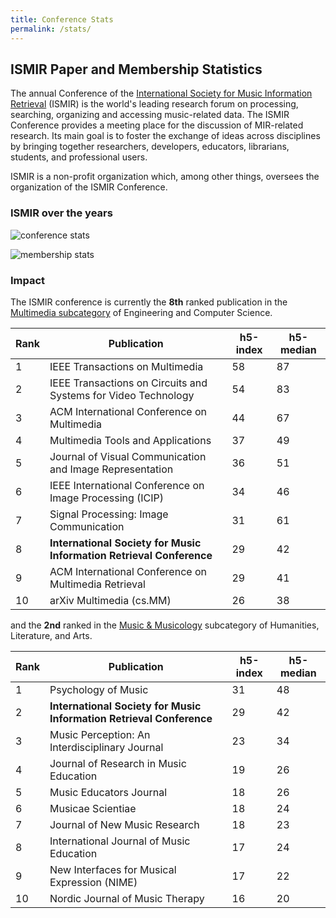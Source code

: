 ```yaml
---
title: Conference Stats
permalink: /stats/
---
```


## ISMIR Paper and Membership Statistics

The annual Conference of the [International Society for Music Information Retrieval](http://www.ismir.net)
(ISMIR) is the world's leading research forum on processing, searching, organizing
and accessing music-related data. The ISMIR Conference provides a meeting place for
the discussion of MIR-related research. Its main goal is to foster the exchange of
ideas across disciplines by bringing together researchers, developers, educators,
librarians, students, and professional users.

ISMIR is a non-profit organization which, among other things, oversees the organization
of the ISMIR Conference.

### ISMIR over the years

![conference stats]({{site.url}}/images/conference_stats.png)

![membership stats]({{site.url}}/images/membership_stats.png)

### Impact

The ISMIR conference is currently the **8th** ranked publication in the [Multimedia
subcategory](https://scholar.google.com/citations?view_op=top_venues&hl=en&vq=eng_multimedia)
of Engineering and Computer Science.

|Rank | Publication | h5-index | h5-median |
|-----|-------------|----------|-----------|
| 1 | IEEE Transactions on Multimedia | 58 | 87 |
| 2 | IEEE Transactions on Circuits and Systems for Video Technology |54 |83 |
| 3 | ACM International Conference on Multimedia |44 |67 |
| 4 | Multimedia Tools and Applications |37 |49 |
| 5 | Journal of Visual Communication and Image Representation |36 |51 |
| 6 | IEEE International Conference on Image Processing (ICIP) |34 |46 |
| 7 | Signal Processing: Image Communication |31 |61 |
| 8 | **International Society for Music Information Retrieval Conference** |29 |42 |
| 9 | ACM International Conference on Multimedia Retrieval |29 |41 |
| 10  |arXiv Multimedia (cs.MM) |26 |38 |

and the **2nd** ranked in the [Music & Musicology](https://scholar.google.com/citations?view_op=top_venues&hl=en&vq=hum_musicmusicology)
subcategory of Humanities, Literature, and Arts.

|Rank | Publication | h5-index | h5-median |
|-----|-------------|----------|-----------|
| 1 | Psychology of Music |31 |48 |
| 2 | **International Society for Music Information Retrieval Conference** |29 |42 |
| 3 | Music Perception: An Interdisciplinary Journal |23 |34 |
| 4 | Journal of Research in Music Education |19 |26 |
| 5 | Music Educators Journal |18 |26 |
| 6 | Musicae Scientiae |18 |24 |
| 7 | Journal of New Music Research |18 |23 |
| 8 | International Journal of Music Education |17 |24 |
| 9 | New Interfaces for Musical Expression (NIME) |17 |22 |
| 10 | Nordic Journal of Music Therapy |16 |20 |
